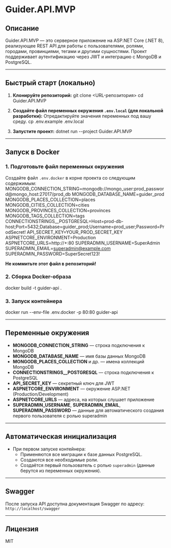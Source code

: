 # Guider.API.MVP

## Описание

Guider.API.MVP — это серверное приложение на ASP.NET Core (.NET 8), реализующее REST API для работы с пользователями, ролями, городами, провинциями, тегами и другими сущностями. Проект поддерживает аутентификацию через JWT и интеграцию с MongoDB и PostgreSQL.

---

## Быстрый старт (локально)

1. **Клонируйте репозиторий:**
  git clone <URL-репозитория> cd Guider.API.MVP

2. **Создайте файл переменных окружения `.env.local` (для локальной разработки):**
   Отредактируйте значения переменных под вашу среду.
    cp .env.example .env.local

3. **Запустите проект:**
  dotnet run --project Guider.API.MVP

  
---

## Запуск в Docker

### 1. Подготовьте файл переменных окружения

Создайте файл `.env.docker` в корне проекта со следующим содержимым:
MONGODB_CONNECTION_STRING=mongodb://mongo_user:prod_password@mongo_host:27017/prod_db MONGODB_DATABASE_NAME=guider_prod MONGODB_PLACES_COLLECTION=places MONGODB_CITIES_COLLECTION=cities MONGODB_PROVINCES_COLLECTION=provinces MONGODB_TAGS_COLLECTION=tags CONNECTIONSTRINGS__POSTGRESQL=Host=prod-db-host;Port=5432;Database=guider_prod;Username=prod_user;Password=ProdSecret! API_SECRET_KEY=YOUR_PROD_SECRET_KEY ASPNETCORE_ENVIRONMENT=Production ASPNETCORE_URLS=http://+:80
SUPERADMIN_USERNAME=SuperAdmin SUPERADMIN_EMAIL=superadmin@example.com SUPERADMIN_PASSWORD=SuperSecret123!

**Не коммитьте этот файл в репозиторий!**

### 2. Сборка Docker-образа
docker build -t guider-api .


### 3. Запуск контейнера
docker run --env-file .env.docker -p 80:80 guider-api


---

## Переменные окружения

- **MONGODB_CONNECTION_STRING** — строка подключения к MongoDB
- **MONGODB_DATABASE_NAME** — имя базы данных MongoDB
- **MONGODB_PLACES_COLLECTION** и др. — имена коллекций MongoDB
- **CONNECTIONSTRINGS__POSTGRESQL** — строка подключения к PostgreSQL
- **API_SECRET_KEY** — секретный ключ для JWT
- **ASPNETCORE_ENVIRONMENT** — окружение ASP.NET (Production/Development)
- **ASPNETCORE_URLS** — адреса, на которых слушает приложение
- **SUPERADMIN_USERNAME**, **SUPERADMIN_EMAIL**, **SUPERADMIN_PASSWORD** — данные для автоматического создания первого пользователя с ролью superadmin

---

## Автоматическая инициализация

- При первом запуске контейнера:
  - Применяются все миграции к базе данных PostgreSQL.
  - Создаются все необходимые роли.
  - Создаётся первый пользователь с ролью `superadmin` (данные берутся из переменных окружения).

---

## Swagger

После запуска API доступна документация Swagger по адресу:  
`http://localhost/swagger`

---

## Лицензия

MIT 

      